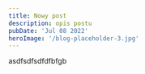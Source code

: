 ```yaml
---
title: Nowy post
description: opis postu
pubDate: 'Jul 08 2022'
heroImage: '/blog-placeholder-3.jpg'
---
```

asdfsdfsdfdfbfgb
